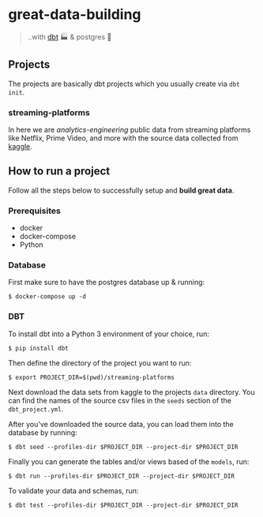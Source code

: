 # great-data-building

> ..with [dbt](https://www.getdbt.com/) :factory: & postgres :elephant:

## Projects

The projects are basically dbt projects which you usually create via `dbt init`.

### streaming-platforms

In here we are _analytics-engineering_ public data from streaming platforms like Netflix, Prime Video, and more with the 
source data collected from [kaggle](https://www.kaggle.com/).

## How to run a project

Follow all the steps below to successfully setup and **build great data**.

### Prerequisites

- docker
- docker-compose
- Python

### Database

First make sure to have the postgres database up & running:

`$ docker-compose up -d`

### DBT

To install dbt into a Python 3 environment of your choice, run:

`$ pip install dbt`

Then define the directory of the project you want to run:

`$ export PROJECT_DIR=$(pwd)/streaming-platforms`

Next download the data sets from kaggle to the projects `data` directory. You can find the names of the source csv 
files in the `seeds` section of the `dbt_project.yml`.

After you've downloaded the source data, you can load them into the database by running:

`$ dbt seed --profiles-dir $PROJECT_DIR --project-dir $PROJECT_DIR`

Finally you can generate the tables and/or views based of the `models`, run:

`$ dbt run --profiles-dir $PROJECT_DIR --project-dir $PROJECT_DIR`

To validate your data and schemas, run:

`$ dbt test --profiles-dir $PROJECT_DIR --project-dir $PROJECT_DIR`
